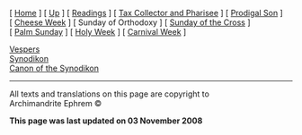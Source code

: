 \[ [Home](index.md) \] \[ [Up](triodion.md) \]
\[ [Readings](readLent.md) \]
\[ [Tax Collector and Pharisee](PubPharE.md) \]
\[ [Prodigal Son](ProdigalE.md) \] \[ [Cheese Week](cheese_week.md) \]
\[ Sunday of Orthodoxy \]
\[ [Sunday of the Cross](sunday_of_the_cross.md) \]
\[ [Palm Sunday](palm.md) \] \[ [Holy Week](holyweek.md) \]
\[ [Carnival Week](carnival_week.md) \]

[Vespers](vespers1.md)  
[Synodikon](synodikon.md)  
[Canon of the Synodikon](canon_of_the_synodikon.md)

-----

All texts and translations on this page are copyright to  
Archimandrite Ephrem ©

**This page was last updated on 03 November 2008**

